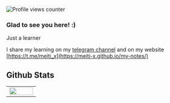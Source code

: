 ![Profile views counter](https://komarev.com/ghpvc/?username=meiti-x&&style=flat-square)  



### Glad to see you here! :)

Just a learner

I share my learning on my [telegram channel](https://t.me/meiti_x) and on my website [https://t.me/meiti_x](https://meiti-x.github.io/my-notes/)

## Github Stats  
<table><tr><td valign="top" width="50%">

<img src="https://github-readme-stats.vercel.app/api?username=meiti-x&show_icons=true&count_private=true&hide_border=true" align="left" style="width: 100%" />
</table>  

<br/>  








